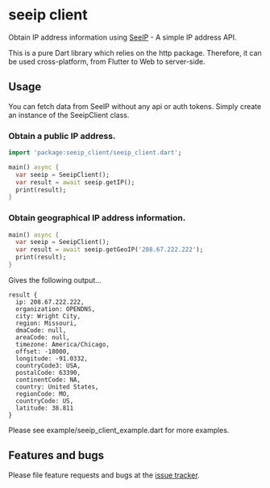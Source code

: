 # seeip client

Obtain IP address information using [SeeIP](https://seeip.org/) - A simple IP address API.

This is a pure Dart library which relies on the http package. Therefore, it can be used cross-platform, from Flutter to Web to server-side.

## Usage

You can fetch data from SeeIP without any api or auth tokens. Simply create an instance of the SeeipClient class.

### Obtain a public IP address.

```dart
import 'package:seeip_client/seeip_client.dart';

main() async {
  var seeip = SeeipClient();
  var result = await seeip.getIP();
  print(result);
}
```

### Obtain geographical IP address information.

```dart
main() async {
  var seeip = SeeipClient();
  var result = await seeip.getGeoIP('208.67.222.222');
  print(result);
}
```
Gives the following output...
```shell
result {
  ip: 208.67.222.222,
  organization: OPENDNS,
  city: Wright City,
  region: Missouri,
  dmaCode: null,
  areaCode: null,
  timezone: America/Chicago,
  offset: -18000,
  longitude: -91.0332,
  countryCode3: USA,
  postalCode: 63390,
  continentCode: NA,
  country: United States,
  regionCode: MO,
  countryCode: US,
  latitude: 38.811
}
```

Please see example/seeip_client_example.dart for more examples.

## Features and bugs

Please file feature requests and bugs at the [issue tracker](https://github.com/madaboutbrighton/seeip_client/issues).